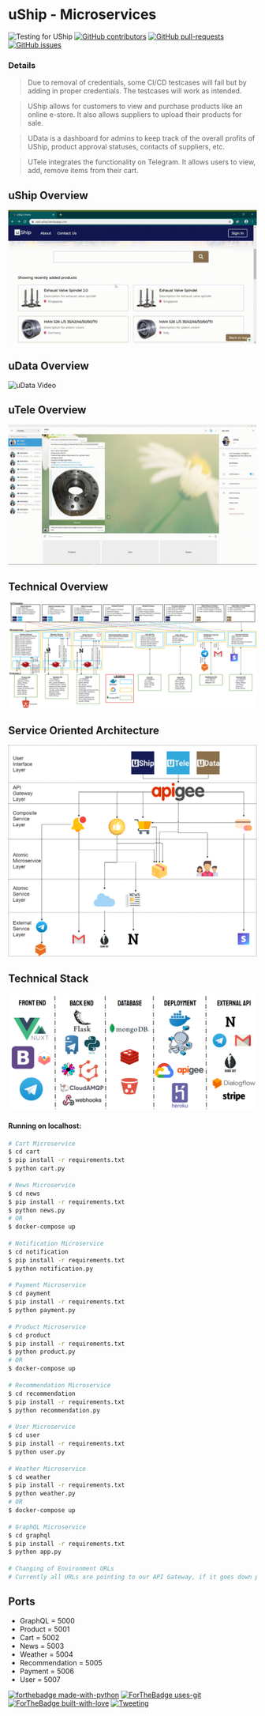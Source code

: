 # uShip - Microservices
![Testing for UShip](https://github.com/nicolaswee/uShip-Microservices/workflows/Testing%20for%20UShip/badge.svg) [![GitHub contributors](https://img.shields.io/github/contributors/nicolaswee/uShip-Microservices.svg)](https://github.com/nicolaswee/ESD-Backend/graphs/contributors) [![GitHub pull-requests](https://img.shields.io/github/issues-pr/nicolaswee/uShip-Microservices.svg)](https://GitHub.com/nicolaswee/uShip-Microservices/pull/) [![GitHub issues](https://img.shields.io/github/issues/nicolaswee/uShip-Microservices.svg)](https://GitHub.com/nicolaswee/uShip-Microservices/issues/) 

### Details
>Due to removal of credentials, some CI/CD testcases will fail but by adding in proper credentials. The testcases will work as intended.

>UShip allows for customers to view and purchase products like an online e-store. It also allows suppliers to upload their products for sale.

>UData is a dashboard for admins to keep track of the overall profits of UShip, product approval statuses, contacts of suppliers, etc.

>UTele integrates the functionality on Telegram. It allows users to view, add, remove items from their cart.

## uShip Overview
![uShip Video](image/uship.gif)

## uData Overview
![uData Video](image/udata.gif)

## uTele Overview
![uTele Video](image/utele.gif)

## Technical Overview
![Technical Overview](image/uship-TechnicalOverview.png)

## Service Oriented Architecture
![Service Oriented Architecture](image/uship-SOA.png)

## Technical Stack
![Technical Stack](image/uship-TechStack.png)

#### Running on localhost:
``` bash
# Cart Microservice
$ cd cart
$ pip install -r requirements.txt
$ python cart.py

# News Microservice
$ cd news
$ pip install -r requirements.txt
$ python news.py
# OR
$ docker-compose up

# Notification Microservice
$ cd notification
$ pip install -r requirements.txt
$ python notification.py

# Payment Microservice
$ cd payment
$ pip install -r requirements.txt
$ python payment.py

# Product Microservice
$ cd product
$ pip install -r requirements.txt
$ python product.py
# OR
$ docker-compose up

# Recommendation Microservice
$ cd recommendation
$ pip install -r requirements.txt
$ python recommendation.py

# User Microservice
$ cd user
$ pip install -r requirements.txt
$ python user.py

# Weather Microservice
$ cd weather
$ pip install -r requirements.txt
$ python weather.py
# OR
$ docker-compose up

# GraphQL Microservice
$ cd graphql
$ pip install -r requirements.txt
$ python app.py

# Changing of Environment URLs
# Currently all URLs are pointing to our API Gateway, if it goes down please do change the URLs in the environment files to localhost
```

## Ports
- GraphQL = 5000
- Product = 5001
- Cart = 5002
- News = 5003
- Weather = 5004
- Recommendation = 5005
- Payment = 5006
- User = 5007

[![forthebadge made-with-python](http://ForTheBadge.com/images/badges/made-with-python.svg)](https://www.python.org/) [![ForTheBadge uses-git](http://ForTheBadge.com/images/badges/uses-git.svg)](https://GitHub.com/) [![ForTheBadge built-with-love](http://ForTheBadge.com/images/badges/built-with-love.svg)](https://GitHub.com/nicolaswee/) <a href="https://twitter.com/nicolasmarcwee" alt="twitter">![Tweeting](https://img.shields.io/twitter/url/http/shields.io.svg?style=social)</a>
